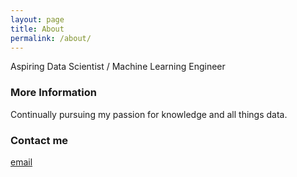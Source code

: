 ```yaml
---
layout: page
title: About
permalink: /about/
---
```


Aspiring Data Scientist / Machine Learning Engineer

### More Information

Continually pursuing my passion for knowledge and all things data. 

### Contact me

[email](mailto:bobbybroz@gmail.com)
